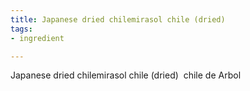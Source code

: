 ```yaml
---
title: Japanese dried chilemirasol chile (dried)
tags:
- ingredient

---
```

Japanese dried chilemirasol chile (dried)  chile de Arbol
